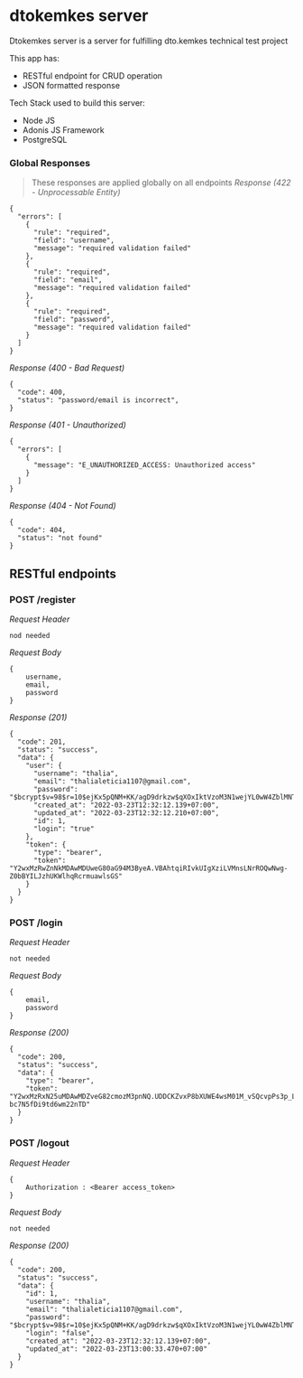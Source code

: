 # dtokemkes server
Dtokemkes server is a server for fulfilling dto.kemkes technical test project

This app has:
* RESTful endpoint for CRUD operation
* JSON formatted response

Tech Stack used to build this server:
* Node JS
* Adonis JS Framework
* PostgreSQL

### Global Responses
> These responses are applied globally on all endpoints
_Response (422 - Unprocessable Entity)_
```
{
  "errors": [
    {
      "rule": "required",
      "field": "username",
      "message": "required validation failed"
    },
    {
      "rule": "required",
      "field": "email",
      "message": "required validation failed"
    },
    {
      "rule": "required",
      "field": "password",
      "message": "required validation failed"
    }
  ]
}
```
_Response (400 - Bad Request)_
```
{
  "code": 400,
  "status": "password/email is incorrect", 
}
```
_Response (401 - Unauthorized)_
```
{
  "errors": [
    {
      "message": "E_UNAUTHORIZED_ACCESS: Unauthorized access"
    }
  ]
}
```
_Response (404 - Not Found)_
```
{
  "code": 404,
  "status": "not found"
}
```

## RESTful endpoints
### POST /register
_Request Header_
```
nod needed
```

_Request Body_
```
{
    username,
    email,
    password
}
```

_Response (201)_
```
{
  "code": 201,
  "status": "success",
  "data": {
    "user": {
      "username": "thalia",
      "email": "thalialeticia1107@gmail.com",
      "password": "$bcrypt$v=98$r=10$ejKx5pQNM+KK/agD9drkzw$qXOxIktVzoM3N1wejYL0wW4ZblMNTSs",
      "created_at": "2022-03-23T12:32:12.139+07:00",
      "updated_at": "2022-03-23T12:32:12.210+07:00",
      "id": 1,
      "login": "true"
    },
    "token": {
      "type": "bearer",
      "token": "Y2wxMzRwZnNkMDAwMDUweG80aG94M3ByeA.VBAhtqiRIvkUIgXziLVMnsLNrROQwNwg-Z0bBYILJzhUKWlhqRcrmuawlsGS"
    }
  }
}
```
### POST /login
_Request Header_
```
not needed
```

_Request Body_
```
{
    email,
    password
}
```

_Response (200)_
```
{
  "code": 200,
  "status": "success",
  "data": {
    "type": "bearer",
    "token": "Y2wxMzRxN25uMDAwMDZveG82cmozM3pnNQ.UDDCKZvxP8bXUWE4wsM01M_vSQcvpPs3p_LZ9wsD-bc7N5fDi9td6wm22nTD"
  }
}
```
### POST /logout
_Request Header_
```
{
    Authorization : <Bearer access_token>
}
```

_Request Body_
```
not needed
```

_Response (200)_
```
{
  "code": 200,
  "status": "success",
  "data": {
    "id": 1,
    "username": "thalia",
    "email": "thalialeticia1107@gmail.com",
    "password": "$bcrypt$v=98$r=10$ejKx5pQNM+KK/agD9drkzw$qXOxIktVzoM3N1wejYL0wW4ZblMNTSs",
    "login": "false",
    "created_at": "2022-03-23T12:32:12.139+07:00",
    "updated_at": "2022-03-23T13:00:33.470+07:00"
  }
}
```